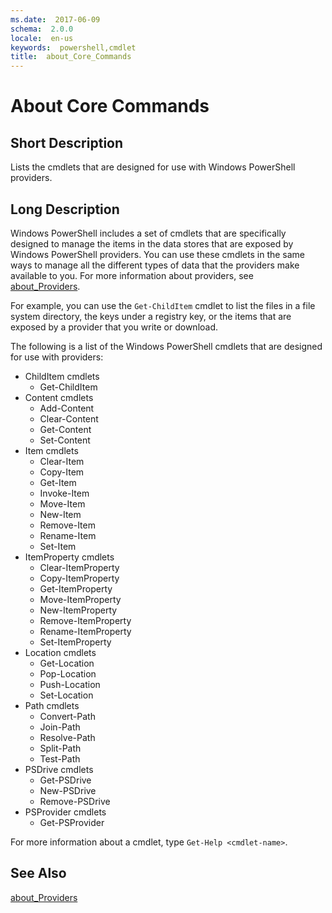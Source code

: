 ```yaml
---
ms.date:  2017-06-09
schema:  2.0.0
locale:  en-us
keywords:  powershell,cmdlet
title:  about_Core_Commands
---
```


# About Core Commands

## Short Description

Lists the cmdlets that are designed for use with Windows PowerShell providers.

## Long Description

Windows PowerShell includes a set of cmdlets that are specifically designed to manage the items in the data stores that are exposed by Windows PowerShell providers. You can use these cmdlets in the same ways to manage all the different types of data that the providers make available to you. For more information about providers, see [about_Providers](about_Providers.md).

For example, you can use the `Get-ChildItem` cmdlet to list the files in a file system directory, the keys under a registry key, or the items that are exposed by a provider that you write or download.

The following is a list of the Windows PowerShell cmdlets that are designed for use with providers:

* ChildItem cmdlets
  - Get-ChildItem
* Content cmdlets
  - Add-Content
  - Clear-Content
  - Get-Content
  - Set-Content
* Item cmdlets
  - Clear-Item
  - Copy-Item
  - Get-Item
  - Invoke-Item
  - Move-Item
  - New-Item
  - Remove-Item
  - Rename-Item
  - Set-Item
* ItemProperty cmdlets
  - Clear-ItemProperty
  - Copy-ItemProperty
  - Get-ItemProperty
  - Move-ItemProperty
  - New-ItemProperty
  - Remove-ItemProperty
  - Rename-ItemProperty
  - Set-ItemProperty
* Location cmdlets
  - Get-Location
  - Pop-Location
  - Push-Location
  - Set-Location
* Path cmdlets
  - Convert-Path
  - Join-Path
  - Resolve-Path
  - Split-Path
  - Test-Path
* PSDrive cmdlets
  - Get-PSDrive
  - New-PSDrive
  - Remove-PSDrive
* PSProvider cmdlets
  - Get-PSProvider

For more information about a cmdlet, type `Get-Help <cmdlet-name>`.

## See Also

[about_Providers](about_Providers.md)
